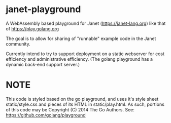 # janet-playground

A WebAssembly based playground for Janet (https://janet-lang.org)
like that of https://play.golang.org

The goal is to allow for sharing of "runnable" example code
in the Janet community. 

Currently intend to try to support deployment on a static webserver
for cost efficiency and administrative efficiency.  (The golang
playground has a dynamic back-end support server.)

# NOTE

This code is styled based on the go playground, and uses it's style
sheet static/style.css and pieces of its HTML in static/play.html.
As such, portions of this code
may be Copyright (C) 2014 The Go Authors.  See: 
https://github.com/golang/playground

